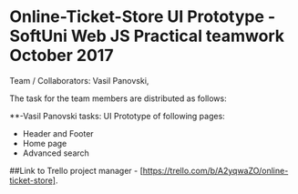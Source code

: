 Online-Ticket-Store UI Prototype - SoftUni Web JS Practical teamwork October 2017
========================================================================================
Team / Collaborators: Vasil Panovski, 

The task for the team members are distributed as follows:

**-Vasil Panovski tasks: UI Prototype of following pages:
- Header and Footer
- Home page
- Advanced search





##Link to Trello project manager - [https://trello.com/b/A2yqwaZO/online-ticket-store].


